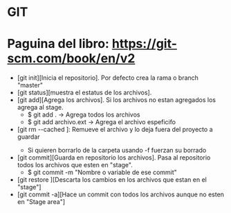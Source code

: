 GIT
===

# Paguina del libro: https://git-scm.com/book/en/v2


- [git init][Inicia el repositorio]. Por defecto crea la rama o branch "master"
- [git status][muestra el estatus de los archivos].
- [git add][Agrega los archivos]. Si los archivos no estan agregados los agrega al stage.
    + $ git add .  -> Agrega todos los archivos
    + $ git add archivo.ext  -> Agrega el archivo espeficifo
- [git rm --cached <file>]: Remueve el archivo y lo deja fuera del proyecto a guardar
    + Si quieren borrarlo de la carpeta usando -f fuerzan su borrado
- [git commit][Guarda en repositorio los archivos]. Pasa al repositorio todos los archivos que esten en "stage".
    + $ git commit -m "Nombre o variable de ese commit"
- [git restore <file>][Descarta los cambios en los archivos que estan en el "stage"]
- [git commit -a][Hace un commit con todos los archivos aunque no esten en "Stage area"]
